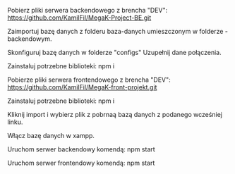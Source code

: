 Pobierz pliki serwera backendowego z brencha "DEV":
https://github.com/KamilFil/MegaK-Project-BE.git

Zaimportuj bazę danych z folderu baza-danych umieszczonym w folderze - backendowym.

Skonfiguruj bazę danych w folderze "configs"
Uzupełnij dane połączenia.

Zainstaluj potrzebne biblioteki:
npm i 

Pobierze pliki serwera frontendowego z brencha "DEV":
https://github.com/KamilFil/MegaK-front-projekt.git

Zainstaluj potrzebne biblioteki:
npm i 

Kliknij import i wybierz plik z pobrnaą bazą danych z podanego wcześniej linku.

Włącz bazę danych w xampp.

Uruchom serwer backendowy komendą:
npm start

Uruchom serwer frontendowy komendą:
npm start
